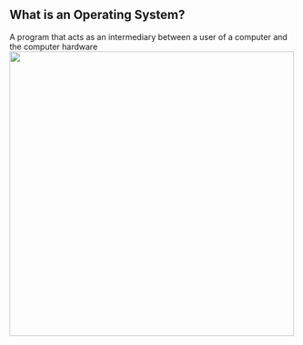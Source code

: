 ## What is an Operating System? <br>
A program that acts as an intermediary between a user of a computer and the computer hardware
<img src="/chapters/pics/four_components_os.png"  width="500">
